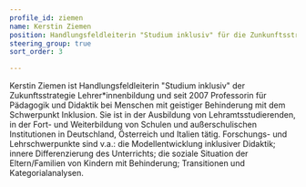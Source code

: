 ```yaml
---
profile_id: ziemen
name: Kerstin Ziemen
position: Handlungsfeldleiterin "Studium inklusiv" für die Zunkunftsstrategie Lehrer*innenbildung der Universität zu Köln
steering_group: true
sort_order: 3

---
```

Kerstin Ziemen ist Handlungsfeldleiterin "Studium inklusiv" der Zukunftsstrategie Lehrer*innenbildung und seit 2007 Professorin für Pädagogik und Didaktik bei Menschen mit geistiger Behinderung mit dem Schwerpunkt Inklusion. Sie ist in der Ausbildung von Lehramtsstudierenden, in der Fort- und Weiterbildung von Schulen und außerschulischen Institutionen in Deutschland, Österreich und Italien tätig. Forschungs- und Lehrschwerpunkte sind v.a.: die Modellentwicklung inklusiver Didaktik; innere Differenzierung des Unterrichts; die soziale Situation der Eltern/Familien von Kindern mit Behinderung; Transitionen und Kategorialanalysen.